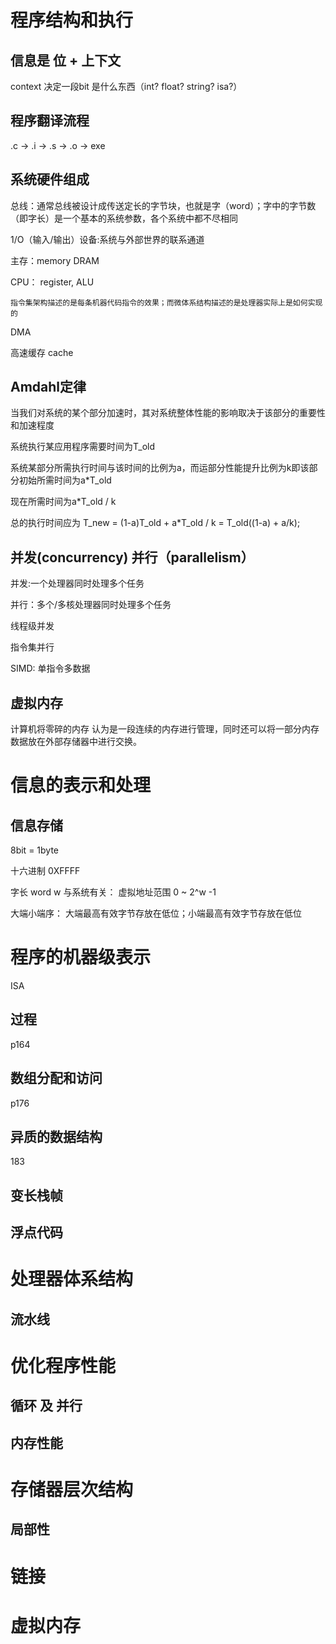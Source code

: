 # 程序结构和执行

## 信息是 位 + 上下文

context 决定一段bit 是什么东西（int? float? string? isa?）

## 程序翻译流程

.c -> .i -> .s -> .o -> exe

## 系统硬件组成

总线：通常总线被设计成传送定长的字节块，也就是字（word）；字中的字节数（即字长）是一个基本的系统参数，各个系统中都不尽相同

1/O（输入/输出）设备:系统与外部世界的联系通道

主存：memory DRAM

CPU： register, ALU

    指令集架构描述的是每条机器代码指令的效果；而微体系结构描述的是处理器实际上是如何实现的

DMA

高速缓存 cache

## Amdahl定律

当我们对系统的某个部分加速时，其对系统整体性能的影响取决于该部分的重要性和加速程度

系统执行某应用程序需要时间为T_old

系统某部分所需执行时间与该时间的比例为a，而运部分性能提升比例为k即该部分初始所需时间为a*T_old

现在所需时间为a*T_old / k

总的执行时间应为 T_new = (1-a)T_old + a*T_old / k = T_old((1-a) + a/k);

## 并发(concurrency)  并行（parallelism）

并发:一个处理器同时处理多个任务

并行：多个/多核处理器同时处理多个任务

线程级并发

指令集并行

SIMD: 单指令多数据

## 虚拟内存

计算机将零碎的内存 认为是一段连续的内存进行管理，同时还可以将一部分内存数据放在外部存储器中进行交换。

# 信息的表示和处理

## 信息存储

8bit = 1byte

十六进制 0XFFFF

字长 word w 与系统有关： 虚拟地址范围 0 ~ 2^w -1

大端小端序： 大端最高有效字节存放在低位；小端最高有效字节存放在低位

# 程序的机器级表示

ISA

## 过程

p164

## 数组分配和访问

p176

## 异质的数据结构

183

## 变长栈帧



## 浮点代码

# 处理器体系结构

## 流水线

# 优化程序性能

## 循环 及 并行

## 内存性能

# 存储器层次结构

## 局部性

# 链接

# 虚拟内存